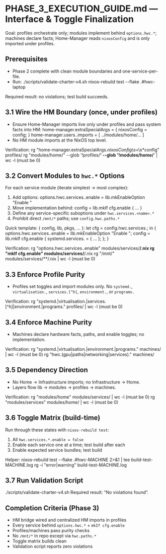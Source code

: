 # PHASE_3_EXECUTION_GUIDE.md — Interface & Toggle Finalization

Goal: profiles orchestrate only; modules implement behind `options.hwc.*`; machines declare facts; Home-Manager reads `nixosConfig` and is only imported under profiles.

## Prerequisites
- Phase 2 complete with clean module boundaries and one-service-per-file.
- Run:
  ./scripts/validate-charter-v4.sh
  nixos-rebuild test --flake .#hwc-laptop

Required result: no violations; test build succeeds.

## 3.1 Wire the HM Boundary (once, under profiles)
- Ensure Home-Manager imports live only under profiles and pass system facts into HM:
  home-manager.extraSpecialArgs = { nixosConfig = config; }
  home-manager.users.<user>.imports = [ ../modules/home/... ]
- No HM module imports at the NixOS top level.

Verification:
  rg "home-manager\.extraSpecialArgs.*nixosConfig\s*=\s*config" profiles/
  rg "modules/home/" --glob '!profiles/**' --glob '!modules/home/**' | wc -l  (must be 0)

## 3.2 Convert Modules to `hwc.*` Options
For each service module (iterate simplest → most complex):
1) Add options:
   options.hwc.services.<name>.enable = lib.mkEnableOption "Enable <name>"
2) Move implementation behind:
   config = lib.mkIf cfg.enable { … }
3) Define any service-specific suboptions under `hwc.services.<name>.*`
4) Prohibit direct `/mnt/*` paths; use `config.hwc.paths.*`

Quick template:
  { config, lib, pkgs, ... }:
  let cfg = config.hwc.services.<name>;
  in {
    options.hwc.services.<name>.enable = lib.mkEnableOption "Enable <name>";
    config = lib.mkIf cfg.enable {
      systemd.services.<name> = { … };
    };
  }

Verification:
  rg "options\.hwc\.services\.<name>\.enable" modules/services/**/<name>.nix
  rg "mkIf cfg\.enable" modules/services/**/<name>.nix
  rg "/mnt/" modules/services/**/<name>.nix | wc -l  (must be 0)

## 3.3 Enforce Profile Purity
- Profiles set toggles and import modules only. No `systemd.`, `virtualisation.`, `services.[^h]`, `environment.`, or `programs.`

Verification:
  rg "systemd\.|virtualisation\.|services\.[^h]|environment\.|programs\." profiles/ | wc -l  (must be 0)

## 3.4 Enforce Machine Purity
- Machines declare hardware facts, paths, and enable toggles; no implementation.

Verification:
  rg "systemd\.|virtualisation\.|environment\.|programs\." machines/ | wc -l  (must be 0)
  rg "hwc\.(gpu|paths|networking|services)\." machines/

## 3.5 Dependency Direction
- No Home → Infrastructure imports; no Infrastructure → Home.
- Layers flow lib → modules → profiles → machines.

Verification:
  rg "modules/home" modules/services/ | wc -l  (must be 0)
  rg "modules/services" modules/home/ | wc -l  (must be 0)

## 3.6 Toggle Matrix (build-time)
Run through these states with `nixos-rebuild test`:
1) All `hwc.services.*.enable = false`
2) Enable each service one at a time; test build after each
3) Enable expected service bundles; test build

Helper:
  nixos-rebuild test --flake .#hwc-MACHINE 2>&1 | tee build-test-MACHINE.log
  rg -i "error|warning" build-test-MACHINE.log

## 3.7 Run Validation Script
  ./scripts/validate-charter-v4.sh
Required result: “No violations found”.

## Completion Criteria (Phase 3)
- HM bridge wired and centralized HM imports in profiles
- Every service behind `options.hwc.*` + `mkIf cfg.enable`
- Profiles/machines pass purity checks
- No `/mnt/*` in repo except via `hwc.paths.*`
- Toggle matrix builds clean
- Validation script reports zero violations
